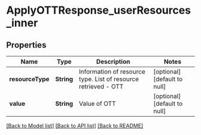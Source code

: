 # ApplyOTTResponse_userResources_inner
## Properties

| Name | Type | Description | Notes |
|------------ | ------------- | ------------- | -------------|
| **resourceType** | **String** | Information of resource type. List of resource retrieved - OTT | [optional] [default to null] |
| **value** | **String** | Value of OTT | [optional] [default to null] |

[[Back to Model list]](../README.md#documentation-for-models) [[Back to API list]](../README.md#documentation-for-api-endpoints) [[Back to README]](../README.md)

